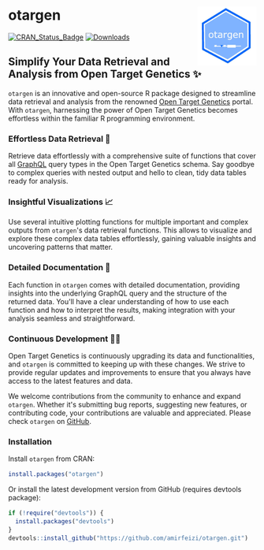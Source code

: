 
# otargen <img src="man/figures/logo.jpg" align="right" width="120" />


<!-- badges: start -->
[![CRAN_Status_Badge](https://www.r-pkg.org/badges/version/otargen?color=blue)](https://cran.r-project.org/web/packages/otargen)
[![Downloads](https://cranlogs.r-pkg.org/badges/otargen?color=yellow)](https://cran.rstudio.com/package=otargen) 
<!-- badges: end -->

## Simplify Your Data Retrieval and Analysis from Open Target Genetics ✨
`otargen` is an innovative and open-source R package designed to streamline data retrieval
and analysis from the renowned [Open Target Genetics](https://genetics.opentargets.org/) portal.
With `otargen`, harnessing the power of Open Target Genetics becomes effortless within the familiar R programming environment. 

### Effortless Data Retrieval 🚀

Retrieve data effortlessly with a comprehensive suite of functions that cover all
[GraphQL](https://api.genetics.opentargets.org/graphql/schema) query types in the Open Target Genetics schema. 
Say goodbye to complex queries with nested output and hello to clean, tidy data tables ready for analysis.

### Insightful Visualizations 📈

Use several intuitive plotting functions for multiple important and complex outputs from `otargen`'s
data retrieval functions. This allows to visualize and explore these complex data tables effortlessly,
gaining valuable insights and uncovering patterns that matter.

### Detailed Documentation 📖

Each function in `otargen` comes with detailed documentation, providing insights into the underlying GraphQL query
and the structure of the returned data. You'll have a clear understanding of how to use each function and how to
interpret the results, making integration with your analysis seamless and straightforward.

### Continuous Development 👨‍💻

Open Target Genetics is continuously upgrading its data and functionalities, and `otargen` is committed to keeping up
with these changes. We strive to provide regular updates and improvements to ensure that you always have access to
the latest features and data.

We welcome contributions from the community to enhance and expand `otargen`. Whether it's submitting bug reports,
suggesting new features, or contributing code, your contributions are valuable and appreciated.
Please check `otargen` on [GitHub](https://github.com/amirfeizi/otargen).

### Installation

Install `otargen` from CRAN:

```r
install.packages("otargen")
```



Or install the latest development version from GitHub (requires devtools package):

```r
if (!require("devtools")) {
  install.packages("devtools")
}
devtools::install_github("https://github.com/amirfeizi/otargen.git")
```
